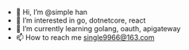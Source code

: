 - 👋 Hi, I’m @simple han
- 👀 I’m interested in go, dotnetcore, react
- 🌱 I’m currently learning golang, oauth, apigateway
- 📫 How to reach me single9966@163.com

<!---
p9966/p9966 is a ✨ special ✨ repository because its `README.md` (this file) appears on your GitHub profile.
You can click the Preview link to take a look at your changes.
--->
